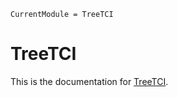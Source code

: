 ```@meta
CurrentModule = TreeTCI
```

# TreeTCI

This is the documentation for [TreeTCI](https://github.com/tensor4all/TreeTCI.jl).

